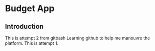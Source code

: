 # Budget App
## Introduction
This is attempt 2 from gitbash 
Learning github to help me manouvre the platform. This is attempt 1.
